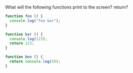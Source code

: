 What will the following functions print to the screen? return?

```javascript
function foo () {
  console.log("foo bar");
}

function bar () {
  console.log(123);
  return 123;
}

function boo () {
  return console.log(50);
}
```
